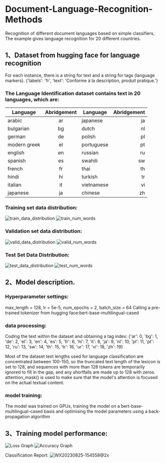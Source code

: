 # Document-Language-Recognition-Methods
Recognition of different document languages based on simple classifiers, The example gives language recognition for 20 different countries.

## 1、Dataset from hugging face for language recognition

For each instance, there is a string for text and a string for tags (language markers). {'labels': 'fr', 'text': 'Conforme à la description, produit pratique.’}
### The Language Identification dataset contains text in 20 languages, which are:
| Language | Abridgement | Language |  Abridgement |
|-------|:---:|-----------|-------:|
| arabic | ar | japanese | ja |
| bulgarian | bg | dutch | nl | 
| german | de | polish | pl | 
| modern greek | el | portuguese | pt | 
| english | en | russian | ru | 
| spanish | es | swahili | sw | 
| french | fr | thai | th | 
| hindi | hi | turkish | tr | 
| italian | it | vietnamese | vi | 
| japanese | ja | chinese | zh | 

### Training set data distribution:
![train_data_distribution](https://github.com/sy9372/Document-Language-Recognition-Methods/assets/95511690/8bb17826-87ba-4abc-80ca-06485c5daad8)
![train_num_words](https://github.com/sy9372/Document-Language-Recognition-Methods/assets/95511690/2f56ec93-858d-484c-909b-85e70cc0278d)

### Validation set data distribution:
![valid_data_distribution](https://github.com/sy9372/Document-Language-Recognition-Methods/assets/95511690/0068a028-3edc-4418-b70b-90e6a1ccfa33)
![valid_num_words](https://github.com/sy9372/Document-Language-Recognition-Methods/assets/95511690/a454cfc1-38ef-4b8c-9779-214b517dcf89)

### Test Set Data Distribution:
![test_data_distribution](https://github.com/sy9372/Document-Language-Recognition-Methods/assets/95511690/144fcbdb-4c30-4eb8-813b-0f38ccb46863)
![test_num_words](https://github.com/sy9372/Document-Language-Recognition-Methods/assets/95511690/95e04aed-5fa1-452e-8037-4e0293362a59)

## 2、Model description.

###  Hyperparameter settings:
max_length = 128,
lr = 5e-5,
num_epochs = 2,
batch_size = 64
Calling a pre-trained tokenizer from hugging face:bert-base-multilingual-cased

### data processing:
Coding the text within the dataset and obtaining a tag index:
{'ar': 0, 'bg': 1, 'de': 2, 'el': 3, 'en': 4, 'es': 5, 'fr': 6, 'hi': 7, 'it': 8, 'ja': 9, 'nl': 10, 'pl': 11, 'pt': 12, 'ru': 13, 'sw': 14, 'th': 15, 'tr': 16, 'ur': 17, 'vi': 18, 'zh': 19}

Most of the dataset text lengths used for language classification are concentrated between 100-150, so the truncated text length of the lexicon is set to 128, and sequences with more than 128 tokens are temporarily ignored to fill in the gap, and any shortfalls are made up to 128 with zeros. attention_mask() is used to make sure that the model's attention is focused on the actual textual content.

### model training:
The model was trained on GPUs, training the model on a bert-base-multilingual-cased basis and optimising the model parameters using a back-propagation algorithm

## 3、Training model performance:

![Loss Graph](https://github.com/sy9372/Document-Language-Recognition-Methods/assets/95511690/0df1ca7f-1eea-406e-a8eb-dfdba17a352f)
![Accuracy Graph](https://github.com/sy9372/Document-Language-Recognition-Methods/assets/95511690/490dab45-17ce-4c15-9407-ced158a83ed7)

Classification Report:
![WX20230825-154558@2x](https://github.com/sy9372/Document-Language-Recognition-Methods/assets/95511690/4a068b38-2ea6-4f02-9805-49e2acf4821f)
